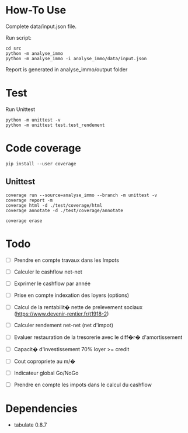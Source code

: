 # How-To Use

Complete data/input.json file.

Run script:

    cd src
    python -m analyse_immo
    python -m analyse_immo -i analyse_immo/data/input.json
    
Report is generated in analyse_immo/output folder

# Test
Run Unittest

    python -m unittest -v
    python -m unittest test.test_rendement
    
# Code coverage

    pip install --user coverage 
    
## Unittest

    coverage run --source=analyse_immo --branch -m unittest -v
    coverage report -m
    coverage html -d ./test/coverage/html
    coverage annotate -d ./test/coverage/annotate
    
    coverage erase

# Todo

- [ ] Prendre en compte travaux dans les Impots
- [ ] Calculer le cashflow net-net
- [ ] Exprimer le cashflow par année
- [ ] Prise en compte indexation des loyers (options)

- [ ] Calcul de la rentabilit� nette de prelevement sociaux (https://www.devenir-rentier.fr/t1918-2)
- [ ] Calculer rendement net-net (net d'impot)
- [ ] Evaluer restauration de la tresorerie avec le diff�r� d'amortissement
- [ ] Capacit� d'investissement 70% loyer >= credit
- [ ] Cout copropriete au m/�
- [ ] Indicateur global Go/NoGo
- [ ] Prendre en compte les impots dans le calcul du cashflow

# Dependencies

- tabulate 0.8.7
